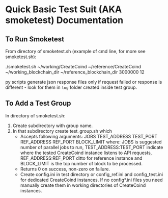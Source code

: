 # Quick Basic Test Suit (AKA smoketest) Documentation

## To Run Smoketest

From directory of smoketest.sh (example of cmd line, for more see smoketest.sh):

./smoketest.sh ~/working/CreateCoind ~/reference/CreateCoind ~/working_blockchain_dir ~/reference_blockchain_dir 3000000 12

py scripts generate json response files only if request failed or response is different - look for them in `log`
folder created inside test group.

## To Add a Test Group

In directory of smoketest.sh:
1. Create subdirectory with group name.
1. In that subdirectory create test_group.sh which
    - Accepts following arguments: JOBS TEST_ADDRESS TEST_PORT REF_ADDRESS REF_PORT BLOCK_LIMIT where:
      JOBS is suggested number of parallel jobs to run,
      TEST_ADDRESS:TEST_PORT indicate where the tested CreateCoind instance listens to API requests,
      REF_ADDRESS:REF_PORT ditto for reference instance and
      BLOCK_LIMIT is the top number of block to be processed.
    - Returns 0 on success, non-zero on failure.
    - Create config.ini in test directory or config_ref.ini and config_test.ini for dedicated CreateCoind instances.
      If no config*.ini files you need manually create them in working directories of CreateCoind instances.
